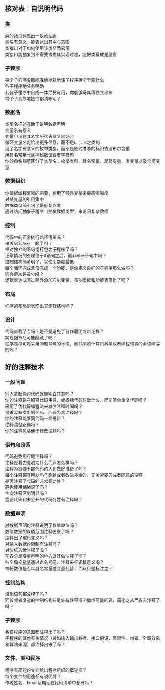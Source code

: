 ## 核对表：自说明代码

### 类

类的接口体现出一致的抽象  
类名有意义，能表达出其中心意图  
类接口对于如何使用该类显而易见  
类接口能抽象到不需要考虑其实现过程，能把类看成是黑盒  

### 子程序

每个子程序名都能准确地指示该子程序确切干些什么  
各子程序地任务明确  
若各子程序中自成一体后更有用，你能够将其再独立出来  
每个子程序地接口都清晰明了  

### 数据名

类型名描述有助于说明数据声明  
变量名有意义  
变量只用在其名字所代表意义地场合  
循环变量名能给出更多信息，而不是i、j、k之类的  
用了名字有意义的枚举类型，而不是临时拼凑的标识或者布尔变量  
用具名常量代替神秘数值或者字符串  
你的命名规范区分了类型名、枚举类型、具名常量、局部变量、类变量以及全局变量  

### 数据组织

你根据编程清晰的需要，使用了额外变量来提高清晰度  
对某变量的引用集中  
数据类型简化到了最低复杂度  
通过访问抽象子程序（抽象数据类型）来访问复杂数据

### 控制

代码中的正常执行路径清晰吗？  
相关语句放在一起了吗？  
相对独立的语句组打包为子程序了吗？  
正常情况的处理位于if语句之后，而非else子句中吗？  
控制结构简单明了，以使复杂度最低  
每个循环完成且仅完成一个功能，是像定义良好的子程序那么做吗？  
嵌套层次是最少吗？  
逻辑表达式通过额外添加布尔变量、布尔函数和功能表简化了吗？  

### 布局

程序的布局能表现出其逻辑结构吗？  

### 设计

代码直截了当吗？是不是避免了自作聪明或新花样？  
实现细节尽可能隐藏了吗？  
程序是尽可能采用问题领域的术语，而非按照计算机科学或者编程语言的术语编写的吗？

## 好的注释技术

### 一般问题

别人拿起你的代码就能明白其意吗？  
你的注释是在解释代码用意，或概括代码在做什么，而非简单重复代码吗？  
采用了伪代码编程法来减少注释时间吗？  
是重写有玄机的代码，而非为其注释吗？  
你的注释能够同代码一样更新？  
注释清楚正确吗？  
你的注释风格便于修改注释吗？  

### 语句和段落

代码避免用行尾注释吗？  
注释是着力说明为什么而非怎么样吗？  
注释为将要于都代码的人们做好准备了吗？  
每个注释都有用处吗？删掉或者改进多余的、无关紧要的或者随意的注释  
是否注释了代码的非常规之处？  
避免使用缩略语了吗？  
主次注释区别明显吗？  
含错代码和未公开的代码特性有注释吗？  

### 数据声明  

对数据声明的注释说明了数值单位吗？  
数值数据的取值范围注释出来了吗？  
注释出了编码含义吗？  
对输入数据的限制有注释吗？  
对位标志做注释了吗？  
在各全局变量声明的地方对其做注释了吗？  
各全局变量是通过命名规范、注释来标识其意义吗？  
神秘数值是否以具名常量或变量代替，而非只是标注之？

### 控制结构

控制语句都注释了吗？  
冗长或者复杂的控制结构结尾处有注释吗？抑或可能的话，简化之从而省去注释了吗？  

### 子程序

各自程序的意图都注释出了吗？  
子程序的其他有关情况（诸如输入输出数据、接口假设、局限性、纠错、全局效果和算法来源）都注释出来了吗？  

### 文件、类和程序

程序有简短的文档给出程序组织的概述吗？  
每个文件的用途都有说明吗？  
作者姓名、Email及电话在代码清单中都有吗？